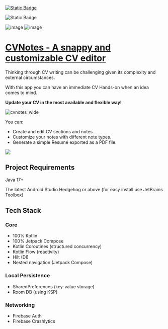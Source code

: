 [![Static Badge](https://img.shields.io/badge/release%20-%20v1.0.0%20-%20%231082C3)](https://github.com/revs87/cvnotes-and/releases/tag/v1.0.0)

![Static Badge](https://img.shields.io/badge/License%20-%20Apache%202.0%20-%20%231082C3)

![image](https://img.shields.io/badge/Kotlin-0095D5?&style=for-the-badge&logo=kotlin&logoColor=white)
![image](https://img.shields.io/badge/firebase-ffca28?style=for-the-badge&logo=firebase&logoColor=black)


# [CVNotes - A snappy and customizable CV editor](https://play.google.com/store/apps/details?id=pt.rvcoding.cvnotes)
Thinking through CV writing can be challenging given its complexity and external circumstances.

With this app you can have an immediate CV Hands-on when an idea comes to mind.

**Update your CV in the most available and flexible way!**

![cvnotes_wide](https://github.com/revs87/cvnotes-and/assets/556860/0ce3dd39-3b31-4e92-b39b-827c23ec5598)

You can:
- Create and edit CV sections and notes.
- Customize your notes with different note types.
- Generate a simple Resumé exported as a PDF file.

[<img src="https://lh3.googleusercontent.com/q1k2l5CwMV31JdDXcpN4Ey7O43PxnjAuZBTmcHEwQxVuv_2wCE2gAAQMWxwNUC2FYEOnYgFPOpw6kmHJWuEGeIBLTj9CuxcOEeU8UXyzWJq4NJM3lg=s0">](https://play.google.com/store/apps/details?id=pt.rvcoding.cvnotes)


## Project Requirements
Java 17+

The latest Android Studio Hedgehog or above (for easy install use JetBrains Toolbox)

## Tech Stack
### Core
- 100% Kotlin
- 100% Jetpack Compose
- Kotlin Coroutines (structured concurrency)
- Kotlin Flow (reactivity)
- Hilt (DI)
- Nested navigation (Jetpack Compose)

### Local Persistence
- SharedPreferences (key-value storage)
- Room DB (using KSP)

### Networking
- Firebase Auth
- Firebase Crashlytics
